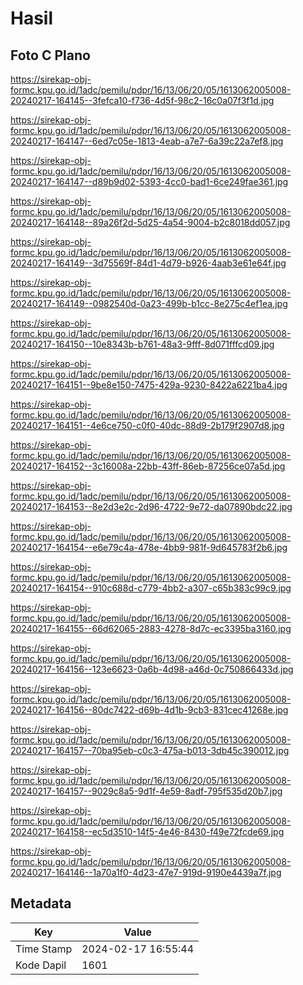 # Hasil

## Foto C Plano

https://sirekap-obj-formc.kpu.go.id/1adc/pemilu/pdpr/16/13/06/20/05/1613062005008-20240217-164145--3fefca10-f736-4d5f-98c2-16c0a07f3f1d.jpg

https://sirekap-obj-formc.kpu.go.id/1adc/pemilu/pdpr/16/13/06/20/05/1613062005008-20240217-164147--6ed7c05e-1813-4eab-a7e7-6a39c22a7ef8.jpg

https://sirekap-obj-formc.kpu.go.id/1adc/pemilu/pdpr/16/13/06/20/05/1613062005008-20240217-164147--d89b9d02-5393-4cc0-bad1-6ce249fae361.jpg

https://sirekap-obj-formc.kpu.go.id/1adc/pemilu/pdpr/16/13/06/20/05/1613062005008-20240217-164148--89a26f2d-5d25-4a54-9004-b2c8018dd057.jpg

https://sirekap-obj-formc.kpu.go.id/1adc/pemilu/pdpr/16/13/06/20/05/1613062005008-20240217-164149--3d75569f-84d1-4d79-b926-4aab3e61e64f.jpg

https://sirekap-obj-formc.kpu.go.id/1adc/pemilu/pdpr/16/13/06/20/05/1613062005008-20240217-164149--0982540d-0a23-499b-b1cc-8e275c4ef1ea.jpg

https://sirekap-obj-formc.kpu.go.id/1adc/pemilu/pdpr/16/13/06/20/05/1613062005008-20240217-164150--10e8343b-b761-48a3-9fff-8d071fffcd09.jpg

https://sirekap-obj-formc.kpu.go.id/1adc/pemilu/pdpr/16/13/06/20/05/1613062005008-20240217-164151--9be8e150-7475-429a-9230-8422a6221ba4.jpg

https://sirekap-obj-formc.kpu.go.id/1adc/pemilu/pdpr/16/13/06/20/05/1613062005008-20240217-164151--4e6ce750-c0f0-40dc-88d9-2b179f2907d8.jpg

https://sirekap-obj-formc.kpu.go.id/1adc/pemilu/pdpr/16/13/06/20/05/1613062005008-20240217-164152--3c16008a-22bb-43ff-86eb-87256ce07a5d.jpg

https://sirekap-obj-formc.kpu.go.id/1adc/pemilu/pdpr/16/13/06/20/05/1613062005008-20240217-164153--8e2d3e2c-2d96-4722-9e72-da07890bdc22.jpg

https://sirekap-obj-formc.kpu.go.id/1adc/pemilu/pdpr/16/13/06/20/05/1613062005008-20240217-164154--e6e79c4a-478e-4bb9-981f-9d645783f2b6.jpg

https://sirekap-obj-formc.kpu.go.id/1adc/pemilu/pdpr/16/13/06/20/05/1613062005008-20240217-164154--910c688d-c779-4bb2-a307-c65b383c99c9.jpg

https://sirekap-obj-formc.kpu.go.id/1adc/pemilu/pdpr/16/13/06/20/05/1613062005008-20240217-164155--66d62065-2883-4278-8d7c-ec3395ba3160.jpg

https://sirekap-obj-formc.kpu.go.id/1adc/pemilu/pdpr/16/13/06/20/05/1613062005008-20240217-164156--123e6623-0a6b-4d98-a46d-0c750866433d.jpg

https://sirekap-obj-formc.kpu.go.id/1adc/pemilu/pdpr/16/13/06/20/05/1613062005008-20240217-164156--80dc7422-d69b-4d1b-9cb3-831cec41268e.jpg

https://sirekap-obj-formc.kpu.go.id/1adc/pemilu/pdpr/16/13/06/20/05/1613062005008-20240217-164157--70ba95eb-c0c3-475a-b013-3db45c390012.jpg

https://sirekap-obj-formc.kpu.go.id/1adc/pemilu/pdpr/16/13/06/20/05/1613062005008-20240217-164157--9029c8a5-9d1f-4e59-8adf-795f535d20b7.jpg

https://sirekap-obj-formc.kpu.go.id/1adc/pemilu/pdpr/16/13/06/20/05/1613062005008-20240217-164158--ec5d3510-14f5-4e46-8430-f49e72fcde69.jpg

https://sirekap-obj-formc.kpu.go.id/1adc/pemilu/pdpr/16/13/06/20/05/1613062005008-20240217-164146--1a70a1f0-4d23-47e7-919d-9190e4439a7f.jpg


## Metadata

| Key        | Value               |
| ---------- | ------------------- |
| Time Stamp | 2024-02-17 16:55:44 |
| Kode Dapil | 1601                |



